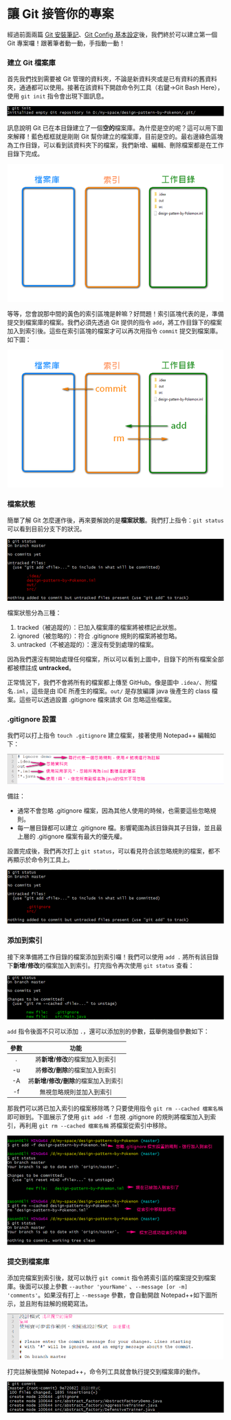 # 讓 Git 接管你的專案

經過前面兩篇 [Git 安裝筆記](1_Git_Install.md "還沒安裝嗎？快進去瞧瞧！")、[Git Config 基本設定](2_Git_Config_Basic.md "還沒完成基本設定嗎？快進去瞧瞧！")後，我們終於可以建立第一個 Git 專案囉！跟著筆者動一動，手指動一動！

### 建立 Git 檔案庫
首先我們找到需要被 Git 管理的資料夾，不論是新資料夾或是已有資料的舊資料夾，通通都可以使用。接著在該資料下開啟命令列工具（右鍵→Git Bash Here），使用 `git init` 指令會出現下圖訊息。

![init demo](/1_Basic/Git/Image/3_Git_Local_Repository1.png "init demo")

訊息說明 Git 已在本目錄建立了一個**空的**檔案庫。為什麼是空的呢？這可以用下圖來解釋！藍色框框就是剛剛 Git 幫你建立的檔案庫，目前是空的。最右邊綠色區塊為工作目錄，可以看到該資料夾下的檔案，我們新增、編輯、刪除檔案都是在工作目錄下完成。

![Git Basic1](/1_Basic/Git/Image/Git_Basic1.png "Git Basic1")


等等，您會說那中間的黃色的索引區塊是幹嘛？好問題！索引區塊代表的是，準備提交到檔案庫的檔案。我們必須先透過 Git 提供的指令 `add`，將工作目錄下的檔案加入到索引後。這些在索引區塊的檔案才可以再次用指令 `commit` 提交到檔案庫。如下圖：

![Git Basic2](/1_Basic/Git/Image/Git_Basic2.png "Git Basic2")

### 檔案狀態
簡單了解 Git 怎麼運作後，再來要解說的是**檔案狀態**。我們打上指令：`git status` 可以看到目前分支下的狀況。

![status before ignore setting demo](/1_Basic/Git/Image/3_Git_Local_Repository2.png "status before ignore setting demo")

檔案狀態分為三種：
1. tracked（被追蹤的）：已加入檔案庫的檔案將被標記此狀態。
2. ignored（被忽略的）：符合 .gitignore 規則的檔案將被忽略。
3. untracked（不被追蹤的）：還沒有受到處理的檔案。

因為我們還沒有開始處理任何檔案，所以可以看到上圖中，目錄下的所有檔案全部都被標註成 **untracked**。

正常情況下，我們不會將所有的檔案都上傳至 GitHub。像是圖中 `.idea/`、附檔名`.iml`，這些是由 IDE 所產生的檔案。`out/` 是存放編譯 java 後產生的 class 檔案。這些可以透過設置 .gitignore 檔來請求 Git 忽略這些檔案。

### .gitignore 設置
我們可以打上指令 `touch .gitignore` 建立檔案，接著使用 Notepad++ 編輯如下：

![ignore setting demo](/1_Basic/Git/Image/3_Git_Local_Repository3.png "ignore setting demo")

備註：
* 通常不會忽略 .gitignore 檔案，因為其他人使用的時候，也需要這些忽略規則。
* 每一層目錄都可以建立 .gitignore 檔。影響範圍為該目錄與其子目錄，並且最上層的 .gitignore 檔案有最大的優先權。

設置完成後，我們再次打上 `git status`，可以看見符合該忽略規則的檔案，都不再顯示於命令列工具上。

![status after ignore setting demo](/1_Basic/Git/Image/3_Git_Local_Repository4.png "status after ignore setting demo")

### 添加到索引
接下來準備將工作目錄的檔案添加到索引囉！我們可以使用 `add .` 將所有該目錄下**新增/修改**的檔案加入到索引。打完指令再次使用 `git status` 查看：

![status after add demo](/1_Basic/Git/Image/3_Git_Local_Repository5.png "status after add demo")

`add` 指令後面不只可以添加 `.`，還可以添加別的參數，茲舉例幾個參數如下：

參數 | 功能
:-: | :-:
. | 將**新增/修改**的檔案加入到索引
-u | 將**修改/刪除**的檔案加入到索引
-A | 將**新增/修改/刪除**的檔案加入到索引
-f | 無視忽略規則並加入到索引

那我們可以將已加入索引的檔案移除嗎？只要使用指令 `git rm --cached 檔案名稱` 即可辦到。下圖展示了使用 `git add -f` 忽視 .gitignore 的規則將檔案加入到索引，再利用 `git rm --cached 檔案名稱` 將檔案從索引中移除。

![add -f and rm --cached demo](/1_Basic/Git/Image/3_Git_Local_Repository8.png "add -f and rm --cached demo")

### 提交到檔案庫
添加完檔案到索引後，就可以執行 `git commit`  指令將索引區的檔案提交到檔案庫。後面可以接上參數 `--author 'yourName'` 、`--message [or -m] 'comments'`。如果沒有打上 `--message` 參數，會自動開啟 Notepad++如下圖所示，並且附有註解的規範寫法。

![commit demo](/1_Basic/Git/Image/3_Git_Local_Repository6.png "commit demo")

打完註解後關掉 Notepad++，命令列工具就會執行提交到檔案庫的動作。

![commit demo1](/1_Basic/Git/Image/3_Git_Local_Repository7.png "commit demo1")


